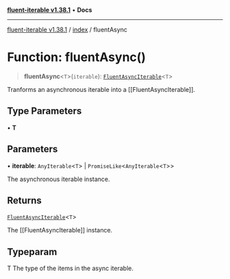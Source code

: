 [**fluent-iterable v1.38.1**](../../README.md) • **Docs**

***

[fluent-iterable v1.38.1](../../README.md) / [index](../README.md) / fluentAsync

# Function: fluentAsync()

> **fluentAsync**\<`T`\>(`iterable`): [`FluentAsyncIterable`](../../types/interfaces/FluentAsyncIterable.md)\<`T`\>

Tranforms an asynchronous iterable into a [[FluentAsyncIterable]].

## Type Parameters

• **T**

## Parameters

• **iterable**: `AnyIterable`\<`T`\> \| `PromiseLike`\<`AnyIterable`\<`T`\>\>

The asynchronous iterable instance.

## Returns

[`FluentAsyncIterable`](../../types/interfaces/FluentAsyncIterable.md)\<`T`\>

The [[FluentAsyncIterable]] instance.

## Typeparam

T The type of the items in the async iterable.
